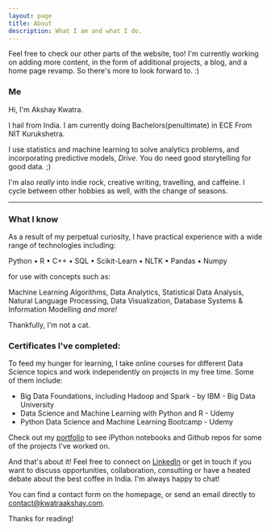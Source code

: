 ```yaml
---
layout: page
title: About
description: What I am and what I do.
---
```


<p class="message">
  Feel free to check our other parts of the website, too! I'm currently working on adding more content, in the form of additional projects, a blog, and a home page revamp. So there's more to look forward to. :)
</p>

### Me

Hi, I'm Akshay Kwatra.

I hail from India. I am currently doing Bachelors(penultimate) in ECE From NIT Kurukshetra.

I use statistics and machine learning to solve analytics problems, and incorporating predictive models, *Drive*. You do need good storytelling for good data. ;)

I'm also <em>really</em> into indie rock, creative writing, travelling, and caffeine. I cycle between other hobbies as well, with the change of seasons.

<hr>

### What I know

As a result of my perpetual curiosity, I have practical experience with a wide range of technologies including:

Python • R • C++ • SQL • Scikit-Learn • NLTK • Pandas • Numpy

for use with concepts such as:

Machine Learning Algorithms, Data Analytics, Statistical Data Analysis, Natural Language Processing, Data Visualization, Database Systems & Information Modelling  <em>and more!</em>

Thankfully, I'm not a cat.

### Certificates I've completed:

To feed my hunger for learning, I take online courses for different Data Science topics and work independently on projects in my free time. Some of them include:

* Big Data Foundations, including Hadoop and Spark - by IBM - Big Data University
* Data Science and Machine Learning with Python and R - Udemy
* Python Data Science and Machine Learning Bootcamp - Udemy


Check out my [portfolio](/portfolio) to see iPython notebooks and Github repos for some of the projects I've worked on.

And that's about it! Feel free to connect on [LinkedIn](https://www.linkedin.com/in/akshay-kwatra) or get in touch if you want to discuss opportunities, collaboration, consulting or have a heated debate about the best coffee in India. I'm always happy to chat!

You can find a contact form on the homepage, or send an email directly to <a href="mailto:kwatraakshay.com">contact@kwatraakshay.com</a>.


Thanks for reading!
